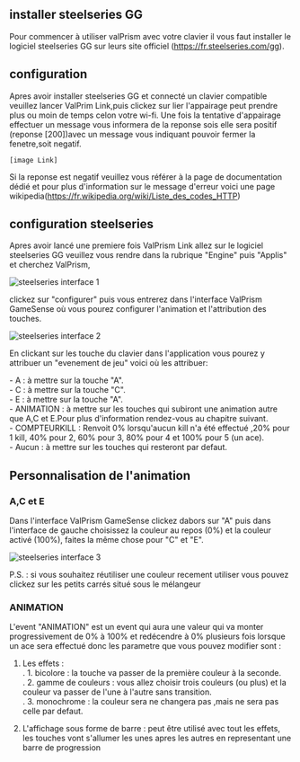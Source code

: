 ## installer steelseries GG
Pour commencer à utiliser valPrism avec votre clavier il vous faut installer le logiciel steelseries GG sur leurs site officiel (https://fr.steelseries.com/gg).

## configuration
Apres avoir installer steelseries GG et connecté un clavier compatible veuillez lancer ValPrim Link,puis clickez sur lier l'appairage peut prendre plus ou moin de temps celon votre wi-fi.
Une fois la tentative d'appairage effectuer un message vous informera de la reponse sois elle sera positif (reponse [200])avec un message vous indiquant pouvoir fermer la fenetre,soit negatif.<br>

    [image Link]

Si la reponse est negatif veuillez vous référer à la page de documentation dédié et pour plus d'information sur le message d'erreur voici une page wikipedia(https://fr.wikipedia.org/wiki/Liste_des_codes_HTTP)

## configuration steelseries 

Apres avoir lancé une premiere fois ValPrism Link allez sur le logiciel steelseries GG veuillez vous rendre dans la rubrique "Engine" puis "Applis" et cherchez ValPrism,


![steelseries interface 1](https://github.com/ElectroNath24/valPrism/assets/151563929/1f27fcb3-30ef-4c90-b4d0-d6bba7ecce8e)

clickez sur "configurer" puis vous entrerez dans l'interface ValPrism GameSense où vous pourez configurer l'animation et l'attribution des touches.

![steelseries interface 2](https://github.com/ElectroNath24/valPrism/assets/151563929/7788eb3f-e41f-4551-b887-90f928983965)


En clickant sur les touche du clavier dans l'application vous pourez y attribuer un "evenement de jeu" voici où les attribuer:
<p>
    - A : à mettre sur la touche "A".<br>
    - C : à mettre sur la touche "C".<br>
    - E : à mettre sur la touche "A".<br>
    - ANIMATION : à mettre sur les touches qui subiront une animation autre que A,C et E.Pour plus d'information rendez-vous au chapitre suivant.<br>
    - COMPTEURKILL : Renvoit 0% lorsqu'aucun kill n'a été effectué ,20% pour 1 kill, 40% pour 2, 60% pour 3, 80% pour 4 et 100% pour 5 (un ace).<br>
    - Aucun : à mettre sur les touches qui resteront par defaut.<br>
</p>

## Personnalisation de l'animation
### A,C et E

Dans l'interface ValPrism GameSense clickez dabors sur "A" puis dans l'interface de gauche choisissez la couleur au repos (0%) et la couleur activé (100%),
faites la même chose pour "C" et "E".

![steelseries interface 3](https://github.com/ElectroNath24/valPrism/assets/151563929/0b74b1c6-818d-4ba5-9100-175604ecea14)

P.S. : si vous souhaitez réutiliser une couleur recement utiliser vous pouvez clickez sur les petits carrés situé sous le mélangeur

### ANIMATION

L'event "ANIMATION" est un event qui aura une valeur qui va monter progressivement de 0% à 100% et redécendre à 0% plusieurs fois lorsque un ace sera effectué
donc les parametre que vous pouvez modifier sont :

1. Les effets :<br>
.  1. bicolore : la touche va passer de la première couleur à la seconde.<br>
.  2. gamme de couleurs : vous allez choisir trois couleurs (ou plus) et la couleur va passer de l'une à l'autre sans transition.<br>
.  3. monochrome : la couleur sera ne changera pas ,mais ne sera pas celle par defaut.<br>
  
2. L'affichage sous forme de barre : peut être utilisé avec tout les effets, les touches vont s'allumer les unes apres les autres en representant une barre de progression




